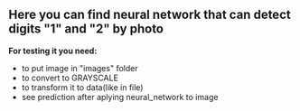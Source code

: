 ## Here you can find neural network that can detect digits "1" and "2" by photo

**For testing it you need:**
* to put image in "images" folder
* to convert to GRAYSCALE 
* to transform it to data(like in file) 
* see prediction after aplying neural_network to image
